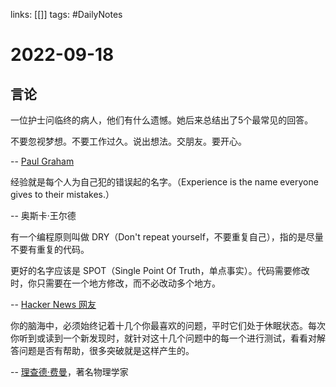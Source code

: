 links: [[]]
tags: #DailyNotes 

# 2022-09-18


## 言论

一位护士问临终的病人，他们有什么遗憾。她后来总结出了5个最常见的回答。

不要忽视梦想。不要工作过久。说出想法。交朋友。要开心。

-- [Paul Graham](http://www.paulgraham.com/todo.html)


经验就是每个人为自己犯的错误起的名字。（Experience is the name everyone gives to their mistakes.）

-- 奥斯卡·王尔德


有一个编程原则叫做 DRY（Don't repeat yourself，不要重复自己），指的是尽量不要有重复的代码。

更好的名字应该是 SPOT（Single Point Of Truth，单点事实）。代码需要修改时，你只需要在一个地方修改，而不必改动多个地方。

-- [Hacker News 网友](https://news.ycombinator.com/item?id=32012566)

你的脑海中，必须始终记着十几个你最喜欢的问题，平时它们处于休眠状态。每次你听到或读到一个新发现时，就针对这十几个问题中的每一个进行测试，看看对解答问题是否有帮助，很多突破就是这样产生的。

-- [理查德·费曼](https://alumni.media.mit.edu/~cahn/life/gian-carlo-rota-10-lessons.html)，著名物理学家

